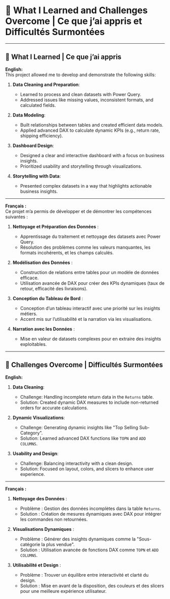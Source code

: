 # 🚀 What I Learned and Challenges Overcome | Ce que j’ai appris et Difficultés Surmontées

---

## 🧠 What I Learned | Ce que j’ai appris

**English:**  
This project allowed me to develop and demonstrate the following skills:

1. **Data Cleaning and Preparation**:
   - Learned to process and clean datasets with Power Query.
   - Addressed issues like missing values, inconsistent formats, and calculated fields.

2. **Data Modeling**:
   - Built relationships between tables and created efficient data models.
   - Applied advanced DAX to calculate dynamic KPIs (e.g., return rate, shipping efficiency).

3. **Dashboard Design**:
   - Designed a clear and interactive dashboard with a focus on business insights.
   - Prioritized usability and storytelling through visualizations.

4. **Storytelling with Data**:
   - Presented complex datasets in a way that highlights actionable business insights.

---

**Français :**  
Ce projet m’a permis de développer et de démontrer les compétences suivantes :

1. **Nettoyage et Préparation des Données** :
   - Apprentissage du traitement et nettoyage des datasets avec Power Query.
   - Résolution des problèmes comme les valeurs manquantes, les formats incohérents, et les champs calculés.

2. **Modélisation des Données** :
   - Construction de relations entre tables pour un modèle de données efficace.
   - Utilisation avancée de DAX pour créer des KPIs dynamiques (taux de retour, efficacité des livraisons).

3. **Conception du Tableau de Bord** :
   - Conception d’un tableau interactif avec une priorité sur les insights métiers.
   - Accent mis sur l’utilisabilité et la narration via les visualisations.

4. **Narration avec les Données** :
   - Mise en valeur de datasets complexes pour en extraire des insights exploitables.

---

## 💪 Challenges Overcome | Difficultés Surmontées

**English:**  
1. **Data Cleaning**:
   - Challenge: Handling incomplete return data in the `Returns` table.
   - Solution: Created dynamic DAX measures to include non-returned orders for accurate calculations.

2. **Dynamic Visualizations**:
   - Challenge: Generating dynamic insights like "Top Selling Sub-Category".
   - Solution: Learned advanced DAX functions like `TOPN` and `ADD COLUMNS`.

3. **Usability and Design**:
   - Challenge: Balancing interactivity with a clean design.
   - Solution: Focused on layout, colors, and slicers to enhance user experience.

---

**Français :**  
1. **Nettoyage des Données** :
   - Problème : Gestion des données incomplètes dans la table `Returns`.
   - Solution : Création de mesures dynamiques avec DAX pour intégrer les commandes non retournées.

2. **Visualisations Dynamiques** :
   - Problème : Générer des insights dynamiques comme la "Sous-catégorie la plus vendue".
   - Solution : Utilisation avancée de fonctions DAX comme `TOPN` et `ADD COLUMNS`.

3. **Utilisabilité et Design** :
   - Problème : Trouver un équilibre entre interactivité et clarté du design.
   - Solution : Mise en avant de la disposition, des couleurs et des slicers pour une meilleure expérience utilisateur.



